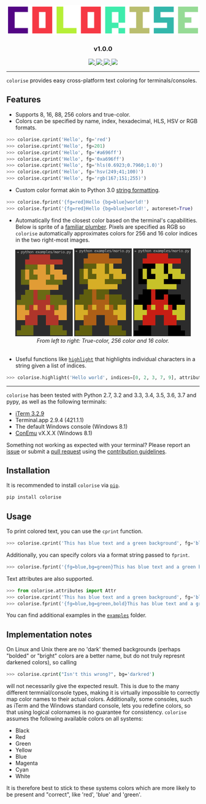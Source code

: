 <center>
    <img src="colorise-logo.png" />
    <h3 align="center">v1.0.0</h3>
    <div align="center">
        <a href="https://travis-ci.org/MisanthropicBit/colorise">
            <img src="https://travis-ci.org/MisanthropicBit/colorise.svg?branch=rgb_256_exts" />
        </a>
        <a href="/LICENSE">
            <img src="https://img.shields.io/github/license/MisanthropicBit/colorise.svg" />
        </a>
        <a href="https://pypi.org/project/colorise/">
            <img src="https://img.shields.io/pypi/v/colorise.svg" />
        </a>
        <img src="https://img.shields.io/pypi/pyversions/colorise.svg" />
    </div>
</center>

---

`colorise` provides easy cross-platform text coloring for terminals/consoles.

## Features

* Supports 8, 16, 88, 256 colors and true-color.
* Colors can be specified by name, index, hexadecimal, HLS, HSV or RGB formats.

```python
>>> colorise.cprint('Hello', fg='red')
>>> colorise.cprint('Hello', fg=201)
>>> colorise.cprint('Hello', fg='#a696ff')
>>> colorise.cprint('Hello', fg='0xa696ff')
>>> colorise.cprint('Hello', fg='hls(0.6923;0.7960;1.0)')
>>> colorise.cprint('Hello', fg='hsv(249;41;100)')
>>> colorise.cprint('Hello', fg='rgb(167;151;255)')
```

* Custom color format akin to Python 3.0 [string formatting](https://docs.python.org/3.7/library/stdtypes.html#str.format).

```python
>>> colorise.fprint('{fg=red}Hello {bg=blue}world!')
>>> colorise.fprint('{fg=red}Hello {bg=blue}world!', autoreset=True)
```

* Automatically find the closest color based on the terminal's
  capabilities. Below is sprite of a [familiar plumber](/examples/mario.py).
  Pixels are specified as RGB so `colorise` automatically approximates colors
  for 256 and 16 color indices in the two right-most images.

<div align="center">
    <img src="/screenshots/mario-true-color.png" width="150" />
    <img src="/screenshots/mario-256-color.png" width="150" />
    <img src="/screenshots/mario-16-color.png" width="150" />
</div>
<div align="center">
    <i>From left to right: True-color, 256 color and 16 color.</i>
</div>
<br />

* Useful functions like [`highlight`](/examples/highlighting.py) that highlights
  individual characters in a string given a list of indices.

```python
>>> colorise.highlight('Hello world', indices=[0, 2, 3, 7, 9], attributes=[Attr.Italic])
```

---

`colorise` has been tested with Python 2.7, 3.2 and 3.3, 3.4, 3.5, 3.6, 3.7 and
pypy, as well as the following terminals:

* [iTerm 3.2.9](https://iterm2.com/)
* Terminal.app 2.9.4 (421.1.1)
* The default Windows console (Windows 8.1)
* [ConEmu](https://conemu.github.io/) vX.X.X (Windows 8.1)

Something not working as expected with your terminal? Please report an
[issue](https://github.com/MisanthropicBit/colorise/issues) or submit a [pull
request](https://github.com/MisanthropicBit/colorise/pulls) using the
[contribution guidelines](/CONTRIBUTING.md).

## Installation

It is recommended to install `colorise` via [`pip`](https://pip.pypa.io/en/latest/).

```bash
pip install colorise
```

## Usage

To print colored text, you can use the `cprint` function.

```python
>>> colorise.cprint('This has blue text and a green background', fg='blue', bg='green')
```

Additionally, you can specify colors via a format string passed to `fprint`.

```python
>>> colorise.fprint('{fg=blue,bg=green}This has blue text and a green background')
```

Text attributes are also supported.

```python
>>> from colorise.attributes import Attr
>>> colorise.cprint('This has blue text and a green background', fg='blue', bg='green', attributes=[Attr.Bold])
>>> colorise.fprint('{fg=blue,bg=green,bold}This has blue text and a green background')
```

You can find additional examples in the [`examples`](/examples) folder.

## Implementation notes

On Linux and Unix there are no 'dark' themed backgrounds (perhaps "bolded" or
"bright" colors are a better name, but do not truly represnt darkened colors),
so calling

```bash
>>> colorise.cprint("Isn't this wrong?", bg='darkred')
```

will not necessarily give the expected result. This is due to the many different
termnial/console types, making it is virtually impossible to correctly map color
names to their actual colors. Additionally, some consoles, such as iTerm and the
Windows standard console, lets you redefine colors, so that using logical
colornames is no guarantee for consistency. ``colorise`` assumes the following
available colors on all systems:

* Black
* Red
* Green
* Yellow
* Blue
* Magenta
* Cyan
* White

It is therefore best to stick to these systems colors which are more likely to
be present and "correct", like 'red', 'blue' and 'green'.

